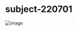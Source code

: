 # subject-220701

![image](https://user-images.githubusercontent.com/1501327/176601635-57ab18ab-5c30-4467-88b5-7ee80085e7c1.png)
